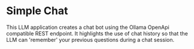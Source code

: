 # Simple Chat

This LLM application creates a chat bot using the Ollama OpenApi compatible REST endpoint. It highlights the use of chat history so that the LLM can 'remember' your previous questions during a chat session. 